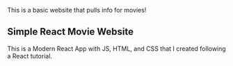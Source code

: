 This is a basic website that pulls info for movies!


## Simple React Movie Website

This is a Modern React App with JS, HTML, and CSS that I created following a React tutorial.
